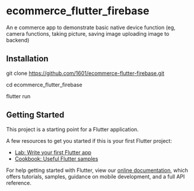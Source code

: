 # ecommerce_flutter_firebase

An e commerce app to demonstrate basic native device function (eg, camera functions, taking picture, saving image uploading image to backend)

## Installation

git clone https://github.com/1601/ecommerce-flutter-firebase.git

cd ecommerce_flutter_firebase

flutter run

## Getting Started

This project is a starting point for a Flutter application.

A few resources to get you started if this is your first Flutter project:

- [Lab: Write your first Flutter app](https://flutter.dev/docs/get-started/codelab)
- [Cookbook: Useful Flutter samples](https://flutter.dev/docs/cookbook)

For help getting started with Flutter, view our
[online documentation](https://flutter.dev/docs), which offers tutorials,
samples, guidance on mobile development, and a full API reference.
